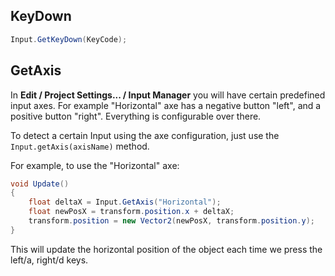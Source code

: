 
## KeyDown

```C#
Input.GetKeyDown(KeyCode);
```

## GetAxis

In **Edit / Project Settings... / Input Manager** you will have certain predefined input axes.
For example "Horizontal" axe has a negative button "left", and a positive button "right". Everything is configurable over there.

To detect a certain Input using the axe configuration, just use the ``Input.getAxis(axisName)`` method.

For example, to use the "Horizontal" axe:

```C#
void Update()
{
    float deltaX = Input.GetAxis("Horizontal");
    float newPosX = transform.position.x + deltaX;
    transform.position = new Vector2(newPosX, transform.position.y);
}
```

This will update the horizontal position of the object each time we press the left/a, right/d keys.
